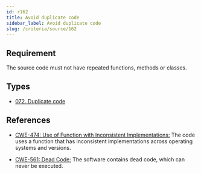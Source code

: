 ```yaml
---
id: r162
title: Avoid duplicate code
sidebar_label: Avoid duplicate code
slug: /criteria/source/162
---
```


## Requirement

The source code must not have repeated functions, methods or classes.

## Types

- [072. Duplicate code](/types/072)

## References

- [CWE-474: Use of Function with Inconsistent Implementations:](https://cwe.mitre.org/data/definitions/474.html)
The code uses a function that has inconsistent implementations across operating
systems and versions.

- [CWE-561: Dead Code:](https://cwe.mitre.org/data/definitions/561.html)
The software contains dead code, which can never be executed.
